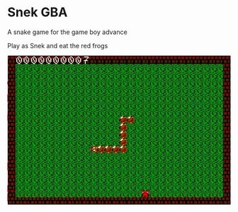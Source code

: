# Snek GBA

A snake game for the game boy advance

Play as Snek and eat the red frogs

![screenshot](screenshot.png)
